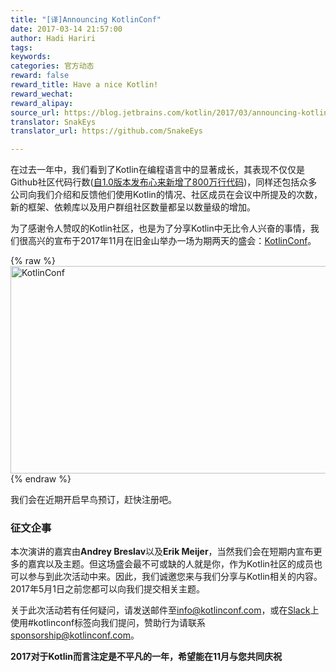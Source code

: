 ```yaml
---
title: "[译]Announcing KotlinConf"
date: 2017-03-14 21:57:00
author: Hadi Hariri
tags:
keywords:
categories: 官方动态
reward: false
reward_title: Have a nice Kotlin!
reward_wechat:
reward_alipay:
source_url: https://blog.jetbrains.com/kotlin/2017/03/announcing-kotlinconf/
translator: SnakEys  
translator_url: https://github.com/SnakeEys  

---
```

在过去一年中，我们看到了Kotlin在编程语言中的显著成长，其表现不仅仅是Github社区代码行数([自1.0版本发布心来新增了800万行代码](https://blog.jetbrains.com/kotlin/2017/03/kotlin-1-1/))，同样还包括众多公司向我们介绍和反馈他们使用Kotlin的情况、社区成员在会议中所提及的次数，新的框架、依赖库以及用户群组社区数量都呈以数量级的增加。

为了感谢令人赞叹的Kotlin社区，也是为了分享Kotlin中无比令人兴奋的事情，我们很高兴的宣布于2017年11月在旧金山举办一场为期两天的盛会：[KotlinConf](https://kotlinconf.com/)。 

{% raw %}
<a href="https://kotlinconf.com/"><img alt="KotlinConf" class="alignnone size-full wp-image-4749" src="https://i0.wp.com/blog.jetbrains.com/kotlin/files/2017/03/KotlinConfBannerSmaller.png?zoom=2&amp;resize=640%2C332&amp;ssl=1" alt="KotlinConf" width="640" height="332" srcset="https://i0.wp.com/blog.jetbrains.com/kotlin/files/2017/03/KotlinConfBannerSmaller.png?zoom=2&amp;resize=640%2C332&amp;ssl=1" src-orig="https://i0.wp.com/blog.jetbrains.com/kotlin/files/2017/03/KotlinConfBannerSmaller.png?resize=640%2C332&amp;ssl=1" scale="2"></a>
{% endraw %}


我们会在近期开启早鸟预订，赶快注册吧。

### 征文企事
本次演讲的嘉宾由**Andrey Breslav**以及**Erik Meijer**，当然我们会在短期内宣布更多的嘉宾以及主题。但这场盛会最不可或缺的人就是你，作为Kotlin社区的成员也可以参与到此次活动中来。因此，我们诚邀您来与我们分享与Kotlin相关的内容。2017年5月1日之前您都可以向我们提交相关主题。

关于此次活动若有任何疑问，请发送邮件至[info@kotlinconf.com](info@kotlin.com)，或在[Slack](https://kotlinlang.slack.com/)上使用#kotlinconf标签向我们提问，赞助行为请联系[sponsorship@kotlinconf.com](sponsorship@kotlinconf.com)。
  
**2017对于Kotlin而言注定是不平凡的一年，希望能在11月与您共同庆祝**